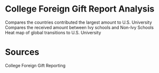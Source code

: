 # College Foreign Gift Report Analysis
  Compares the countries contributed the largest amount to U.S. University 
  Compares the received amount between Ivy schools and Non-Ivy Schools
  Heat map of global transitions to U.S. University


# Sources
College Foreign Gift Reporting
